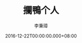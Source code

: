 ---
issue: 204
title: 攔鴨个人
author: 李秉璋
language: 詔安
date: 2016-12-22T00:00:00.000+08:00
topic: 懷想
difficulty: 1
wikidata: Q98096064
wikidata_link: https://www.wikidata.org/wiki/Q98096064
author_wikidata_link: https://www.wikidata.org/wiki/Q98096269
author_wikidata: Q98096269
---